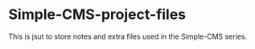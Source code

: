 # Simple-CMS-project-files

This is jsut to store notes and extra files used in the Simple-CMS series.
